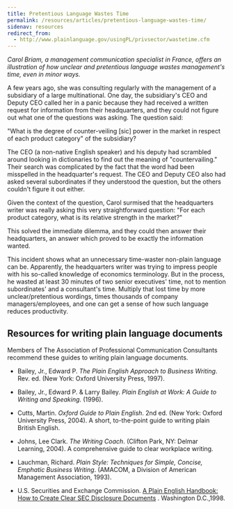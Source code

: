 ```yaml
---
title: Pretentious Language Wastes Time
permalink: /resources/articles/pretentious-language-wastes-time/
sidenav: resources
redirect_from:
  - http://www.plainlanguage.gov/usingPL/privsector/wastetime.cfm
---
```


_Carol Briam, a management communication specialist in France, offers an illustration of how unclear and pretentious language wastes management's time, even in minor ways._

A few years ago, she was consulting regularly with the management of a subsidiary of a large multinational. One day, the subsidiary's CEO and Deputy CEO called her in a panic because they had received a written request for information from their headquarters, and they could not figure out what one of the questions was asking. The question said:

"What is the degree of counter-veiling [sic] power in the market in respect of each product category" of the subsidiary?

The CEO (a non-native English speaker) and his deputy had scrambled around looking in dictionaries to find out the meaning of "countervailing." Their search was complicated by the fact that the word had been misspelled in the headquarter's request. The CEO and Deputy CEO also had asked several subordinates if they understood the question, but the others couldn't figure it out either.

Given the context of the question, Carol surmised that the headquarters writer was really asking this very straightforward question: "For each product category, what is its relative strength in the market?"

This solved the immediate dilemma, and they could then answer their headquarters, an answer which proved to be exactly the information wanted.

This incident shows what an unnecessary time-waster non-plain language can be. Apparently, the headquarters writer was trying to impress people with his so-called knowledge of economics terminology. But in the process, he wasted at least 30 minutes of two senior executives' time, not to mention subordinates' and a consultant's time. Multiply that lost time by more unclear/pretentious wordings, times thousands of company managers/employees, and one can get a sense of how such language reduces productivity.

## Resources for writing plain language documents

Members of The Association of Professional Communication Consultants recommend these guides to writing plain language documents.

- Bailey, Jr., Edward P. _The Plain English Approach to Business Writing_. Rev. ed. (New York: Oxford University Press, 1997).

- Bailey, Jr., Edward P. & Larry Bailey. _Plain English at Work: A Guide to Writing and Speaking_. (1996).

- Cutts, Martin. _Oxford Guide to Plain English_. 2nd ed. (New York: Oxford University Press, 2004). A short, to-the-point guide to writing plain British English.

- Johns, Lee Clark. _The Writing Coach_. (Clifton Park, NY: Delmar Learning, 2004). A comprehensive guide to clear workplace writing.

- Lauchman, Richard. _Plain Style: Techniques for Simple, Concise, Emphatic Business Writing_. (AMACOM, a Division of American Management Association, 1993).

- U.S. Securities and Exchange Commission. [A Plain English Handbook: How to Create Clear SEC Disclosure Documents](http://www.sec.gov/pdf/handbook.pdf) . Washington D.C.,1998.

